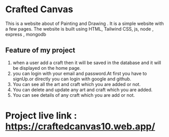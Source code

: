# Crafted Canvas

This is a website about of Painting and Drawing . It is a simple website with a few pages. The website is built using HTML, Tailwind CSS, js, node , express , mongodb


## Feature of my project
1. when a user add a craft then  it will be saved in the database and it will be displayed on the home page.
2. you can login with  your email and password.At first you have to signUp.or directly you can login with google and github.
3. You can see all the art and craft which you are added or not.
4.  You can delete and update any art and craft which you are added.
5. You can see details of any craft which you are add or not.

# Project live link : https://craftedcanvas10.web.app/